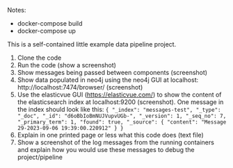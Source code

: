 Notes:
- docker-compose build
- docker-compose up

This is a self-contained little example data pipeline project.

1. Clone the code
2. Run the code (show a screenshot)
3. Show messages being passed between components (screenshot)
4. Show data populated in neo4j using the neo4j GUI at localhost: http://localhost:7474/browser/ (screenshot)
5. Use the elasticvue GUI (https://elasticvue.com/) to show the content of the elasticsearch index at localhost:9200 (screenshot). One message in the index should look like this: ```{
	"_index": "messages-test",
	"_type": "_doc",
	"_id": "d6oBbIoBmNUJVupvUGb-",
	"_version": 1,
	"_seq_no": 7,
	"_primary_term": 1,
	"found": true,
	"_source": {
		"content": "Message 29-2023-09-06 19:39:00.220912"
	}
}```
6. Explain in one printed page or less what this code does (text file)
7. Show a screenshot of the log messages from the running containers and explain how you would use these messages to debug the project/pipeline
